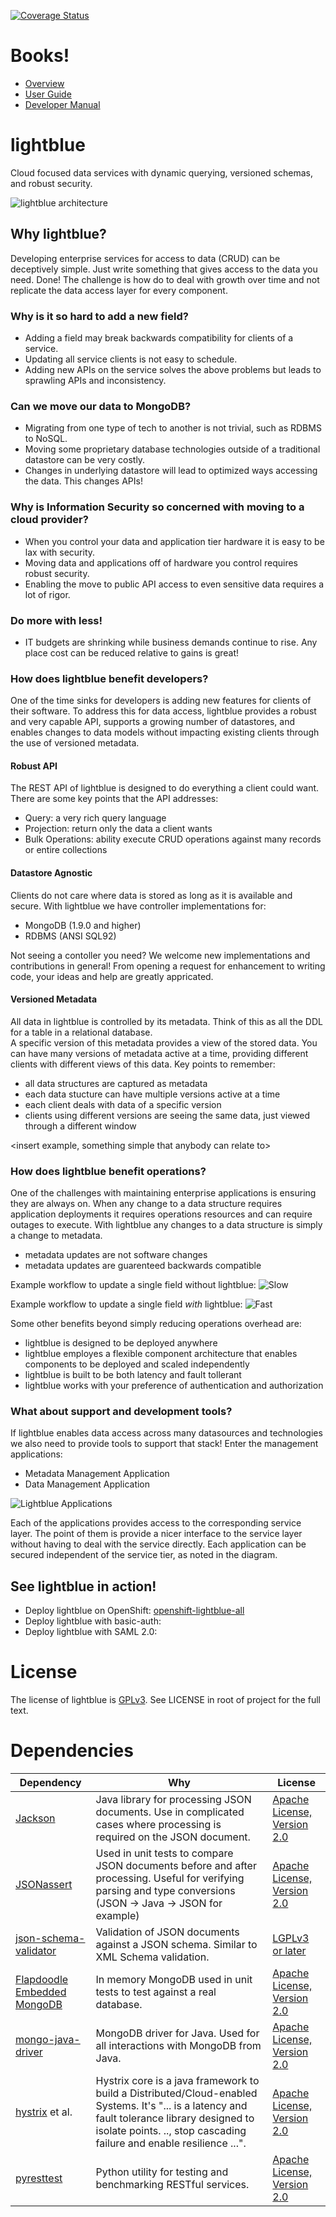 [![Coverage Status](https://coveralls.io/repos/lightblue-platform/lightblue-applications/badge.png)](https://coveralls.io/r/lightblue-platform/lightblue-applications)

# Books!

* [Overview](http://jewzaam.gitbooks.io/lightblue/)
* [User Guide](http://jewzaam.gitbooks.io/lightblue-user-guide/)
* [Developer Manual](http://jewzaam.gitbooks.io/lightblue-developer-manual/)


# lightblue

Cloud focused data services with dynamic querying, versioned schemas, and robust security.

![lightblue architecture](https://raw.githubusercontent.com/lightblue-platform/lightblue/master/docs/lightblue-puzzle.png "High Level Architecture")

## Why lightblue?

Developing enterprise services for access to data (CRUD) can be deceptively simple.  Just write something that gives access to the data you need.  Done!  The challenge is how do to deal with growth over time and not replicate the data access layer for every component.

### Why is it so hard to add a new field?
* Adding a field may break backwards compatibility for clients of a service.
* Updating all service clients is not easy to schedule.
* Adding new APIs on the service solves the above problems but leads to sprawling APIs and inconsistency.

### Can we move our data to MongoDB?
* Migrating from one type of tech to another is not trivial, such as RDBMS to NoSQL.
* Moving some proprietary database technologies outside of a traditional datastore can be very costly.
* Changes in underlying datastore will lead to optimized ways accessing the data.  This changes APIs!

### Why is Information Security so concerned with moving to a cloud provider?
* When you control your data and application tier hardware it is easy to be lax with security.
* Moving data and applications off of hardware you control requires robust security.
* Enabling the move to public API access to even sensitive data requires a lot of rigor.

### Do more with less!
* IT budgets are shrinking while business demands continue to rise.  Any place cost can be reduced relative to gains is great!

### How does lightblue benefit developers?
One of the time sinks for developers is adding new features for clients of their software.  To address this for data access, lightblue provides a robust and very capable API, supports a growing number of datastores, and enables changes to data models without impacting existing clients through the use of versioned metadata.

#### Robust API
The REST API of lightblue is designed to do everything a client could want.  There are some key points that the API addresses:
* Query: a very rich query language
* Projection: return only the data a client wants
* Bulk Operations: ability execute CRUD operations against many records or entire collections

#### Datastore Agnostic
Clients do not care where data is stored as long as it is available and secure.  With lightblue we have controller implementations for:
* MongoDB (1.9.0 and higher)
* RDBMS (ANSI SQL92)

Not seeing a contoller you need?  We welcome new implementations and contributions in general!  From opening a request for enhancement to writing code, your ideas and help are greatly appricated.

#### Versioned Metadata
All data in lightblue is controlled by its metadata.  Think of this as all the DDL for a table in a relational database.  
A specific version of this metadata provides a view of the stored data.  You can have many versions of metadata active at a time, providing different clients with different views of this data.  Key points to remember:
* all data structures are captured as metadata
* each data stucture can have multiple versions active at a time
* each client deals with data of a specific version
* clients using different versions are seeing the same data, just viewed through a different window

<insert example, something simple that anybody can relate to>

### How does lightblue benefit operations?
One of the challenges with maintaining enterprise applications is ensuring they are always on.  When any change to a data structure requires application deployments it requires operations resources and can require outages to execute.  With lightblue any changes to a data structure is simply a change to metadata.
* metadata updates are not software changes
* metadata updates are guarenteed backwards compatible

Example workflow to update a single field without lightblue:
![Slow](https://raw.github.com/lightblue-platform/lightblue/master/docs/slow.png)

Example workflow to update a single field *with* lightblue:
![Fast](https://raw.github.com/lightblue-platform/lightblue/master/docs/fast.png)

Some other benefits beyond simply reducing operations overhead are:
* lightblue is designed to be deployed anywhere
* lightblue employes a flexible component architecture that enables components to be deployed and scaled independently
* lightblue is built to be both latency and fault tollerant
* lightblue works with your preference of authentication and authorization

### What about support and development tools?
If lightblue enables data access across many datasources and technologies we also need to provide tools to support that stack!  Enter the management applications:
* Metadata Management Application
* Data Management Application

![Lightblue Applications](https://raw.githubusercontent.com/lightblue-platform/lightblue/master/docs/overview.png)

Each of the applications provides access to the corresponding service layer.  The point of them is provide a nicer interface to the service layer without having to deal with the service directly.  Each application can be secured independent of the service tier, as noted in the diagram.

## See lightblue in action!
* Deploy lightblue on OpenShift: [openshift-lightblue-all](https://github.com/lightblue-platform/openshift-lightblue-all)
* Deploy lightblue with basic-auth:
* Deploy lightblue with SAML 2.0:

# License

The license of lightblue is [GPLv3](https://www.gnu.org/licenses/gpl.html).  See LICENSE in root of project for the full text.

# Dependencies

| Dependency | Why | License
| ---------- | --- | -------
| [Jackson](http://wiki.fasterxml.com/JacksonHome) | Java library for processing JSON documents.  Use in complicated cases where processing is required on the JSON document. |[Apache License, Version 2.0](http://www.apache.org/licenses/LICENSE-2.0)
| [JSONassert](https://github.com/skyscreamer/JSONassert) | Used in unit tests to compare JSON documents before and after processing.  Useful for verifying parsing and type conversions (JSON -> Java -> JSON for example) | [Apache License, Version 2.0](http://www.apache.org/licenses/LICENSE-2.0)
| [json-schema-validator](https://github.com/fge/json-schema-validator) | Validation of JSON documents against a JSON schema.  Similar to XML Schema validation. | [LGPLv3 or later](https://www.gnu.org/licenses/lgpl.html)
| [Flapdoodle Embedded MongoDB](https://github.com/flapdoodle-oss/de.flapdoodle.embed.mongo) | In memory MongoDB used in unit tests to test against a real database. | [Apache License, Version 2.0](http://www.apache.org/licenses/LICENSE-2.0)
| [mongo-java-driver](https://github.com/mongodb/mongo-java-driver) | MongoDB driver for Java.  Used for all interactions with MongoDB from Java. | [Apache License, Version 2.0](http://www.apache.org/licenses/LICENSE-2.0)
| [hystrix](https://github.com/Netflix/Hystrix) et al.| Hystrix core is a java framework to build a Distributed/Cloud-enabled Systems. It's "... is a latency and fault tolerance library designed to isolate points. .., stop cascading failure and enable resilience ...". | [Apache License, Version 2.0](http://www.apache.org/licenses/LICENSE-2.0)
| [pyresttest](https://github.com/svanoort/pyresttest)| Python utility for testing and benchmarking RESTful services. | [Apache License, Version 2.0](http://www.apache.org/licenses/LICENSE-2.0)
